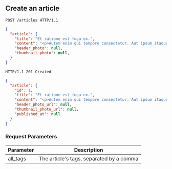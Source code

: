 ## Create an article

```http
POST /articles HTTP/1.1
```

```json
{
  "article": {
    "title": "Et ratione est fuga ex.",
    "content": "<p>Autem enim qui tempore consectetur. Aut ipsum itaque dolorem sed.</p>",
    "header_photo": null,
    "thumbnail_photo": null,
  }
}
```

```http
HTTP/1.1 201 Created
```

```json
{
  "article": {
    "id": 1,
    "title": "Et ratione est fuga ex.",
    "content": "<p>Autem enim qui tempore consectetur. Aut ipsum itaque dolorem sed.</p>",
    "header_photo_url": null,
    "thumbnail_photo_url": null,
    "published_at": null
  }
}
```

### Request Parameters

Parameter           | Description
------------------- | ------
all_tags            | The article's tags, separated by a comma

